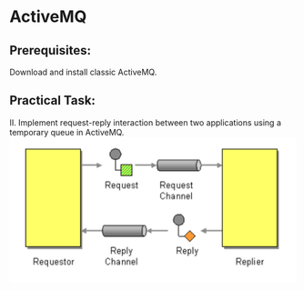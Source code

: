 # ActiveMQ

## Prerequisites:

Download and install classic ActiveMQ.


## Practical Task:

II. Implement request-reply interaction between two applications using a temporary queue in ActiveMQ.
![image info](./attachments/request-reply.png)
